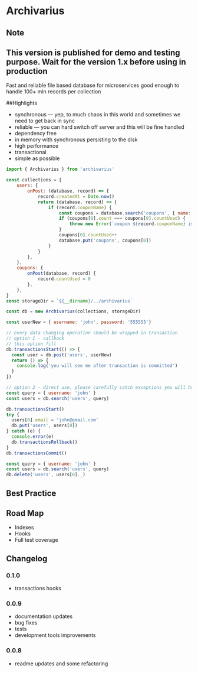 # Archivarius

Note
-
This version is published for demo and testing purpose. Wait for the version 1.x before using in production
-

Fast and reliable file based database for microservices
good enough to handle 100+ mln records per collection

  
##Highlights

- synchronous — yep, to much chaos in this world and sometimes we need to get back in sync 
- reliable — you can hard switch off server and this will be fine handled 
- dependency free
- in memory with synchronous persisting to the disk
- high performance
- transactional
- simple as possible 

```javascript
import { Archivarius } from 'archivarius'

const collections = {
    users: {
        onPost: (database, record) => {
            record.createdAt = Date.now()
            return (database, record) => {
                if (record.couponName) {
                    const coupons = database.search('coupons', { name: record.couponName })
                    if (coupons[0].count === coupons[0].countUsed) {
                        throw new Error(`coupon ${record.couponName} is exceed its limit`)
                    }
                    coupons[0].countUsed++
                    database.put('coupons', coupons[0])
                }
            }
        },
    },
    coupons: {
        onPost(database, record) {
            record.countUsed = 0
        },
    },
}
const storageDir = `${__dirname}/../archivarius`

const db = new Archivarius(collections, storageDir)

const userNew = { username: 'john', password: '555555'}

// every data changing operation should be wrapped in transaction
// option 1 - callback
// this option fill 
db.transactionsStart(() => {
  const user = db.post('users', userNew)
  return () => {
    console.log('you will see me after transaction is committed')
  }
})

// option 2 - direct use, please carefully catch exceptions you will have to rollback transactions manually 
const query = { username: 'john' }
const users = db.search('users', query)

db.transactionsStart()
try {
  users[0].email = 'john@gmail.com'
  db.put('users', users[0])
} catch (e) {
  console.error(e)
  db.transactionsRollback()
}
db.transactionsCommit()

const query = { username: 'john' }
const users = db.search('users', query)
db.delete('users', users[0]._)
```
 
## Best Practice 
 
## Road Map
 - Indexes 
 - Hooks
 - Full test coverage
 
## Changelog

### 0.1.0 
- transactions hooks

### 0.0.9
- documentation updates
- bug fixes
- tests
- development tools improvements
### 0.0.8
 - readme updates and some refactoring 